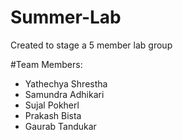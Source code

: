 # Summer-Lab
Created to stage a 5 member lab group


#Team Members:

* Yathechya Shrestha
* Samundra Adhikari 
* Sujal Pokherl
* Prakash Bista
* Gaurab Tandukar
